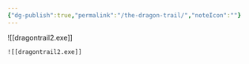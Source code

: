 ```yaml
---
{"dg-publish":true,"permalink":"/the-dragon-trail/","noteIcon":""}
---
```


![[dragontrail2.exe]]
```
![[dragontrail2.exe]]
```